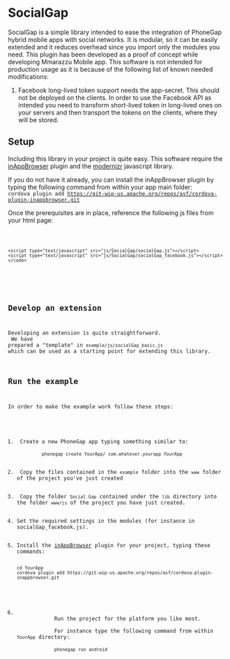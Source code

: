SocialGap
=========

SocialGap is a simple library intended to ease the integration of PhoneGap hybrid mobile apps with social networks.
It is modular, so it can be easily extended and it reduces overhead since you import only the modules you need.
This plugin has been developed as a proof of concept while developing Mmarazzu Mobile app.
This software is not intended for production usage as it is because of the following list of known needed modifications:

<ol>
	<li> 
		Facebook long-lived token support needs the app-secret. This should not be deployed on the clients. 
		In order to use the Facebook API as intended you need to transform short-lived token in long-lived 
		ones on your servers and then transport the tokens on the clients, where they will be stored.
	</li>
</ol>

Setup
-------

Including this library in your project is quite easy.
This software require the <a href="https://github.com/apache/cordova-plugin-inappbrowser/blob/master/doc/index.md" target="_blank">inAppBrowser</a> plugin and the <a href="http://modernizr.com/" target="_blank">modernizr</a> javascript library. <br>

If you do not have it already, you can install the inAppBrowser plugin by typing the following command from within your app main folder: <br>
<code>cordova plugin add https://git-wip-us.apache.org/repos/asf/cordova-plugin-inappbrowser.git</code> <br>

Once the prerequisites are in place, reference the following js files from your html page:
<pre>
	<code><script type="text/javascript" src="js/modernizr.js"></script>
    <script type="text/javascript" src="js/SocialGap/socialGap.js"></script>
    <script type="text/javascript" src="js/SocialGap/socialGap_facebook.js"></script>
    </code>
</pre>

Develop an extension
---------------------
Developing an extension is quite straightforward. <br>
We have prepared a "template" in <code>example/js/socialGap_basic.js</code> which can be used as a starting point for extending this library.

Run the example
-------
In order to make the example work follow these steps:
<ol>
	<li> Create a new PhoneGap app typing something similar to:<br>
   		<code>phonegap create YourApp/ com.whatever.yourapp YourApp</code></li>
		<li> Copy the files contained in the <code>example</code> folder into the <code>www</code> folder of the project you've just created</li>
		<li> Copy the folder <code>Social Gap</code> contained under the <code>lib</code> directory into the folder <code>www/js</code> of the project you have just created.</li>
		<li>Set the required settings in the modules (for instance in socialGap_facebook.js).</li>
		<li>Install the <a href="https://github.com/apache/cordova-plugin-inappbrowser/blob/master/doc/index.md" target="_blank">inAppBrowser</a> plugin for your project, typing these commands:
			<pre><code>cd YourApp
cordova plugin add https://git-wip-us.apache.org/repos/asf/cordova-plugin-inappbrowser.git</code></pre>			
		</li>
		<li> 
			Run the project for the platform you like most. <br>
			For instance type the following command from within <code>YourApp</code> directory:<br/>
   			<code>phonegap run android</code>
		</li>
</ol>
